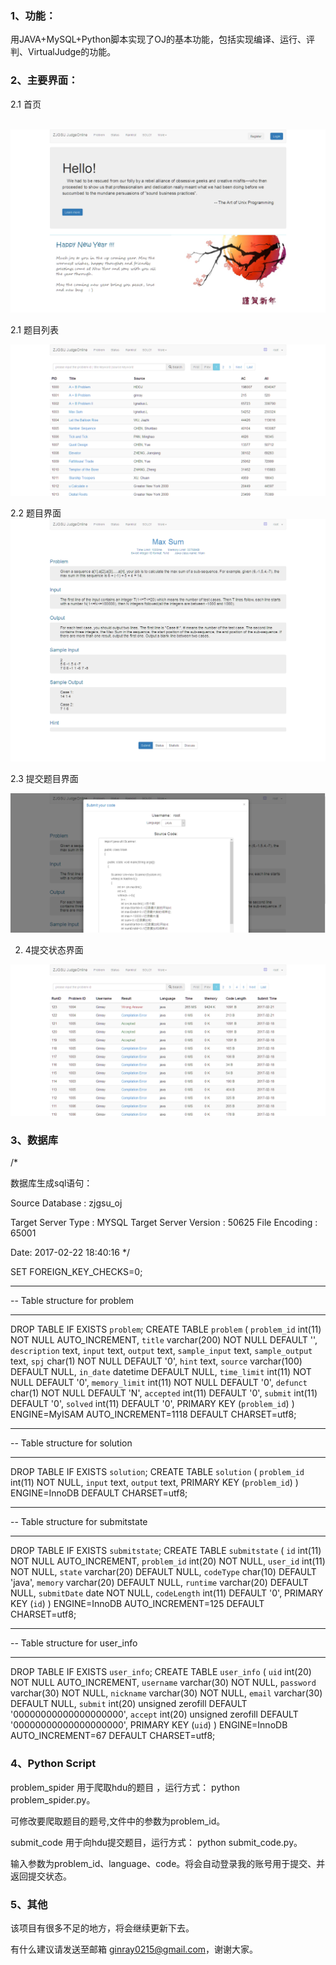 ### 1、功能：

用JAVA+MySQL+Python脚本实现了OJ的基本功能，包括实现编译、运行、评判、VirtualJudge的功能。



### 2、主要界面：



2.1 首页

​	![index](.\img\index.png)

2.1 题目列表

![problem_list](.\img\problem_list.png)



2.2 题目界面![problem](.\img\problem.png)

2.3 提交题目界面

![problem_submit](.\img\problem_submit.png)



2. 4提交状态界面

![status](.\img\status.png)



### 3、数据库



/*

数据库生成sql语句：

Source Database       : zjgsu_oj

Target Server Type    : MYSQL
Target Server Version : 50625
File Encoding         : 65001

Date: 2017-02-22 18:40:16
*/

SET FOREIGN_KEY_CHECKS=0;

-- ----------------------------
-- Table structure for problem
-- ----------------------------
DROP TABLE IF EXISTS `problem`;
CREATE TABLE `problem` (
  `problem_id` int(11) NOT NULL AUTO_INCREMENT,
  `title` varchar(200) NOT NULL DEFAULT '',
  `description` text,
  `input` text,
  `output` text,
  `sample_input` text,
  `sample_output` text,
  `spj` char(1) NOT NULL DEFAULT '0',
  `hint` text,
  `source` varchar(100) DEFAULT NULL,
  `in_date` datetime DEFAULT NULL,
  `time_limit` int(11) NOT NULL DEFAULT '0',
  `memory_limit` int(11) NOT NULL DEFAULT '0',
  `defunct` char(1) NOT NULL DEFAULT 'N',
  `accepted` int(11) DEFAULT '0',
  `submit` int(11) DEFAULT '0',
  `solved` int(11) DEFAULT '0',
  PRIMARY KEY (`problem_id`)
) ENGINE=MyISAM AUTO_INCREMENT=1118 DEFAULT CHARSET=utf8;

-- ----------------------------
-- Table structure for solution
-- ----------------------------
DROP TABLE IF EXISTS `solution`;
CREATE TABLE `solution` (
  `problem_id` int(11) NOT NULL,
  `input` text,
  `output` text,
  PRIMARY KEY (`problem_id`)
) ENGINE=InnoDB DEFAULT CHARSET=utf8;

-- ----------------------------
-- Table structure for submitstate
-- ----------------------------
DROP TABLE IF EXISTS `submitstate`;
CREATE TABLE `submitstate` (
  `id` int(11) NOT NULL AUTO_INCREMENT,
  `problem_id` int(20) NOT NULL,
  `user_id` int(11) NOT NULL,
  `state` varchar(20) DEFAULT NULL,
  `codeType` char(10) DEFAULT 'java',
  `memory` varchar(20) DEFAULT NULL,
  `runtime` varchar(20) DEFAULT NULL,
  `submitDate` date NOT NULL,
  `codeLength` int(11) DEFAULT '0',
  PRIMARY KEY (`id`)
) ENGINE=InnoDB AUTO_INCREMENT=125 DEFAULT CHARSET=utf8;

-- ----------------------------
-- Table structure for user_info
-- ----------------------------
DROP TABLE IF EXISTS `user_info`;
CREATE TABLE `user_info` (
  `uid` int(20) NOT NULL AUTO_INCREMENT,
  `username` varchar(30) NOT NULL,
  `password` varchar(30) NOT NULL,
  `nickname` varchar(30) NOT NULL,
  `email` varchar(30) DEFAULT NULL,
  `submit` int(20) unsigned zerofill DEFAULT '00000000000000000000',
  `accept` int(20) unsigned zerofill DEFAULT '00000000000000000000',
  PRIMARY KEY (`uid`)
) ENGINE=InnoDB AUTO_INCREMENT=67 DEFAULT CHARSET=utf8;





### 4、Python Script

problem_spider 用于爬取hdu的题目 ，运行方式： python problem_spider.py。

可修改要爬取题目的题号,文件中的参数为problem_id。



submit_code 用于向hdu提交题目，运行方式： python submit_code.py。

输入参数为problem_id、language、code。将会自动登录我的账号用于提交、并返回提交状态。



### 5、其他

该项目有很多不足的地方，将会继续更新下去。

有什么建议请发送至邮箱 ginray0215@gmail.com，谢谢大家。



